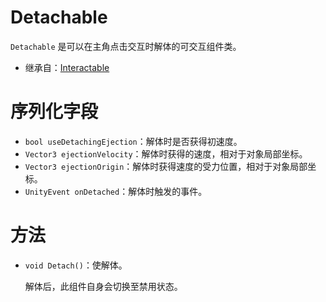 # Detachable

`Detachable` 是可以在主角点击交互时解体的可交互组件类。

- 继承自：[Interactable](Interactable.md)

# 序列化字段

- `bool useDetachingEjection`：解体时是否获得初速度。
- `Vector3 ejectionVelocity`：解体时获得的速度，相对于对象局部坐标。
- `Vector3 ejectionOrigin`：解体时获得速度的受力位置，相对于对象局部坐标。
- `UnityEvent onDetached`：解体时触发的事件。

# 方法

- `void Detach()`：使解体。

	解体后，此组件自身会切换至禁用状态。